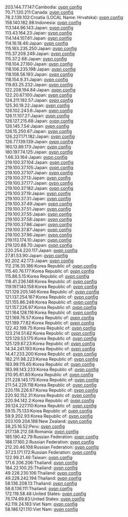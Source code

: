 203.144.77.147:Cambodia: [ovpn config](vpn/203_144_77_147.ovpn)  
70.71.120.211:Canada: [ovpn config](vpn/70_71_120_211.ovpn)  
78.2.139.102:Croatia (LOCAL Name: Hrvatska): [ovpn config](vpn/78_2_139_102.ovpn)  
158.140.182.98:Indonesia: [ovpn config](vpn/158_140_182_98.ovpn)  
113.144.96.143:Japan: [ovpn config](vpn/113_144_96_143.ovpn)  
113.43.164.23:Japan: [ovpn config](vpn/113_43_164_23.ovpn)  
114.144.107.61:Japan: [ovpn config](vpn/114_144_107_61.ovpn)  
114.16.18.46:Japan: [ovpn config](vpn/114_16_18_46.ovpn)  
115.163.235.250:Japan: [ovpn config](vpn/115_163_235_250.ovpn)  
115.37.209.248:Japan: [ovpn config](vpn/115_37_209_248.ovpn)  
115.37.2.68:Japan: [ovpn config](vpn/115_37_2_68.ovpn)  
118.104.27.160:Japan: [ovpn config](vpn/118_104_27_160.ovpn)  
118.106.235.198:Japan: [ovpn config](vpn/118_106_235_198.ovpn)  
118.108.56.193:Japan: [ovpn config](vpn/118_108_56_193.ovpn)  
118.154.9.31:Japan: [ovpn config](vpn/118_154_9_31.ovpn)  
119.83.25.232:Japan: [ovpn config](vpn/119_83_25_232.ovpn)  
122.208.194.84:Japan: [ovpn config](vpn/122_208_194_84.ovpn)  
122.20.67.100:Japan: [ovpn config](vpn/122_20_67_100.ovpn)  
124.211.192.57:Japan: [ovpn config](vpn/124_211_192_57.ovpn)  
125.30.19.22:Japan: [ovpn config](vpn/125_30_19_22.ovpn)  
126.102.243.6:Japan: [ovpn config](vpn/126_102_243_6.ovpn)  
126.11.107.27:Japan: [ovpn config](vpn/126_11_107_27.ovpn)  
126.127.215.68:Japan: [ovpn config](vpn/126_127_215_68.ovpn)  
126.145.7.54:Japan: [ovpn config](vpn/126_145_7_54.ovpn)  
126.15.250.67:Japan: [ovpn config](vpn/126_15_250_67.ovpn)  
126.227.171.182:Japan: [ovpn config](vpn/126_227_171_182.ovpn)  
126.77.139.139:Japan: [ovpn config](vpn/126_77_139_139.ovpn)  
160.13.89.173:Japan: [ovpn config](vpn/160_13_89_173.ovpn)  
180.197.74.125:Japan: [ovpn config](vpn/180_197_74_125.ovpn)  
1.66.33.164:Japan: [ovpn config](vpn/1_66_33_164.ovpn)  
219.100.37.104:Japan: [ovpn config](vpn/219_100_37_104.ovpn)  
219.100.37.105:Japan: [ovpn config](vpn/219_100_37_105.ovpn)  
219.100.37.107:Japan: [ovpn config](vpn/219_100_37_107.ovpn)  
219.100.37.13:Japan: [ovpn config](vpn/219_100_37_13.ovpn)  
219.100.37.177:Japan: [ovpn config](vpn/219_100_37_177.ovpn)  
219.100.37.182:Japan: [ovpn config](vpn/219_100_37_182.ovpn)  
219.100.37.19:Japan: [ovpn config](vpn/219_100_37_19.ovpn)  
219.100.37.31:Japan: [ovpn config](vpn/219_100_37_31.ovpn)  
219.100.37.49:Japan: [ovpn config](vpn/219_100_37_49.ovpn)  
219.100.37.51:Japan: [ovpn config](vpn/219_100_37_51.ovpn)  
219.100.37.55:Japan: [ovpn config](vpn/219_100_37_55.ovpn)  
219.100.37.58:Japan: [ovpn config](vpn/219_100_37_58.ovpn)  
219.100.37.86:Japan: [ovpn config](vpn/219_100_37_86.ovpn)  
219.100.37.87:Japan: [ovpn config](vpn/219_100_37_87.ovpn)  
219.100.37.96:Japan: [ovpn config](vpn/219_100_37_96.ovpn)  
219.113.174.10:Japan: [ovpn config](vpn/219_113_174_10.ovpn)  
219.120.88.70:Japan: [ovpn config](vpn/219_120_88_70.ovpn)  
220.254.220.117:Japan: [ovpn config](vpn/220_254_220_117.ovpn)  
27.81.53.90:Japan: [ovpn config](vpn/27_81_53_90.ovpn)  
92.202.42.173:Japan: [ovpn config](vpn/92_202_42_173.ovpn)  
112.216.35.186:Korea Republic of: [ovpn config](vpn/112_216_35_186.ovpn)  
115.40.76.177:Korea Republic of: [ovpn config](vpn/115_40_76_177.ovpn)  
115.86.5.15:Korea Republic of: [ovpn config](vpn/115_86_5_15.ovpn)  
118.41.236.148:Korea Republic of: [ovpn config](vpn/118_41_236_148.ovpn)  
119.197.140.158:Korea Republic of: [ovpn config](vpn/119_197_140_158.ovpn)  
121.129.205.146:Korea Republic of: [ovpn config](vpn/121_129_205_146.ovpn)  
121.137.254.167:Korea Republic of: [ovpn config](vpn/121_137_254_167.ovpn)  
121.155.86.248:Korea Republic of: [ovpn config](vpn/121_155_86_248.ovpn)  
121.157.226.97:Korea Republic of: [ovpn config](vpn/121_157_226_97.ovpn)  
121.164.128.116:Korea Republic of: [ovpn config](vpn/121_164_128_116.ovpn)  
121.169.76.57:Korea Republic of: [ovpn config](vpn/121_169_76_57.ovpn)  
121.189.77.82:Korea Republic of: [ovpn config](vpn/121_189_77_82.ovpn)  
122.42.199.75:Korea Republic of: [ovpn config](vpn/122_42_199_75.ovpn)  
123.214.51.62:Korea Republic of: [ovpn config](vpn/123_214_51_62.ovpn)  
125.129.53.175:Korea Republic of: [ovpn config](vpn/125_129_53_175.ovpn)  
125.129.67.23:Korea Republic of: [ovpn config](vpn/125_129_67_23.ovpn)  
14.34.241.193:Korea Republic of: [ovpn config](vpn/14_34_241_193.ovpn)  
14.47.233.200:Korea Republic of: [ovpn config](vpn/14_47_233_200.ovpn)  
182.211.98.223:Korea Republic of: [ovpn config](vpn/182_211_98_223.ovpn)  
183.99.115.65:Korea Republic of: [ovpn config](vpn/183_99_115_65.ovpn)  
183.99.143.233:Korea Republic of: [ovpn config](vpn/183_99_143_233.ovpn)  
210.95.61.80:Korea Republic of: [ovpn config](vpn/210_95_61_80.ovpn)  
211.228.145.175:Korea Republic of: [ovpn config](vpn/211_228_145_175.ovpn)  
211.54.229.118:Korea Republic of: [ovpn config](vpn/211_54_229_118.ovpn)  
220.116.226.67:Korea Republic of: [ovpn config](vpn/220_116_226_67.ovpn)  
220.92.152.31:Korea Republic of: [ovpn config](vpn/220_92_152_31.ovpn)  
220.94.142.2:Korea Republic of: [ovpn config](vpn/220_94_142_2.ovpn)  
39.124.227.110:Korea Republic of: [ovpn config](vpn/39_124_227_110.ovpn)  
59.15.75.133:Korea Republic of: [ovpn config](vpn/59_15_75_133.ovpn)  
59.9.202.93:Korea Republic of: [ovpn config](vpn/59_9_202_93.ovpn)  
203.109.204.188:New Zealand: [ovpn config](vpn/203_109_204_188.ovpn)  
38.25.16.52:Peru: [ovpn config](vpn/38_25_16_52.ovpn)  
217.138.212.58:Romania: [ovpn config](vpn/217_138_212_58.ovpn)  
185.190.42.79:Russian Federation: [ovpn config](vpn/185_190_42_79.ovpn)  
188.17.160.2:Russian Federation: [ovpn config](vpn/188_17_160_2.ovpn)  
212.20.46.108:Russian Federation: [ovpn config](vpn/212_20_46_108.ovpn)  
37.23.171.172:Russian Federation: [ovpn config](vpn/37_23_171_172.ovpn)  
122.99.21.46:Taiwan: [ovpn config](vpn/122_99_21_46.ovpn)  
171.6.206.206:Thailand: [ovpn config](vpn/171_6_206_206.ovpn)  
184.22.100.25:Thailand: [ovpn config](vpn/184_22_100_25.ovpn)  
49.228.230.106:Thailand: [ovpn config](vpn/49_228_230_106.ovpn)  
49.228.242.194:Thailand: [ovpn config](vpn/49_228_242_194.ovpn)  
58.136.208.13:Thailand: [ovpn config](vpn/58_136_208_13.ovpn)  
58.8.136.111:Thailand: [ovpn config](vpn/58_8_136_111.ovpn)  
172.119.58.48:United States: [ovpn config](vpn/172_119_58_48.ovpn)  
76.174.69.83:United States: [ovpn config](vpn/76_174_69_83.ovpn)  
42.119.24.183:Viet Nam: [ovpn config](vpn/42_119_24_183.ovpn)  
58.186.121.110:Viet Nam: [ovpn config](vpn/58_186_121_110.ovpn)  
